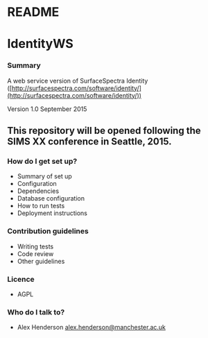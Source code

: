 # README #

# IdentityWS #


### Summary ###

A web service version of SurfaceSpectra Identity ([http://surfacespectra.com/software/identity/](http://surfacespectra.com/software/identity/))

Version 1.0 September 2015 

## This repository will be opened following the SIMS XX conference in Seattle, 2015.  ##

### How do I get set up? ###

* Summary of set up
* Configuration
* Dependencies
* Database configuration
* How to run tests
* Deployment instructions

### Contribution guidelines ###

* Writing tests
* Code review
* Other guidelines

### Licence ###

* AGPL

### Who do I talk to? ###

* Alex Henderson <alex.henderson@manchester.ac.uk>
